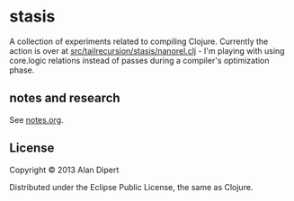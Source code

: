# stasis

A collection of experiments related to compiling Clojure.  Currently
the action is over at
[src/tailrecursion/stasis/nanorel.clj](src/tailrecursion/stasis/nanorel.clj) -
I'm playing with using core.logic relations instead of passes during a
compiler's optimization phase.

## notes and research

See [notes.org](notes.org).

## License

Copyright © 2013 Alan Dipert

Distributed under the Eclipse Public License, the same as Clojure.
